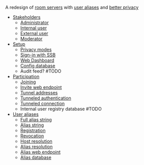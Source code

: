 A redesign of [room servers](https://github.com/staltz/ssb-room) with [user aliases](docs/Alias/Readme.md) and [better privacy](docs/Setup/Privacy%20modes.md)

- [Stakeholders](docs/Stakeholders/Readme.md)
  - [Administrator](docs/Stakeholders/Room%20admin.md)
  - [Internal user](docs/Stakeholders/Internal%20user.md)
  - [External user](docs/Stakeholders/External%20user.md)
  - [Moderator](docs/Stakeholders/Moderator.md)
- [Setup](docs/Setup/Readme.md)
  - [Privacy modes](docs/Setup/Privacy%20modes.md)
  - [Sign-in with SSB](docs/Setup/Sign-in%20with%20SSB.md)
  - [Web Dashboard](docs/Setup/Web%20Dashboard.md)
  - [Config database](docs/Setup/Config%20database.md)
  - Audit feed? #TODO
- [Participation](docs/Participation/Readme.md)
  - [Joining](docs/Participation/Joining.md)
  - [Invite web endpoint](docs/Participation/Invite%20endpoint.md)
  - [Tunnel addresses](docs/Participation/Tunnel%20addresses.md)
  - [Tunneled authentication](docs/Participation/Tunneled%20authentication.md)
  - [Tunneled connection](docs/Participation/Tunneled%20connection.md)
  - Internal user registry database #TODO
- [User aliases](docs/Alias/Readme.md)
  - [Full alias string](docs/Alias/Full%20alias%20string.md)
  - [Alias string](docs/Alias/Alias%20string.md)
  - [Registration](docs/Alias/Registration.md)
  - [Revocation](docs/Alias/Revocation.md)
  - [Host resolution](docs/Alias/Host%20resolution.md)
  - [Alias resolution](docs/Alias/Alias%20resolution.md)
  - [Alias web endpoint](docs/Alias/Web%20endpoint.md)
  - [Alias database](docs/Alias/Alias%20database.md)